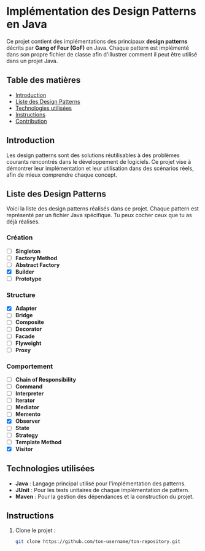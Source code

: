 # Implémentation des Design Patterns en Java

Ce projet contient des implémentations des principaux **design patterns** décrits par **Gang of Four (GoF)** en Java. Chaque pattern est implémenté dans son propre fichier de classe afin d'illustrer comment il peut être utilisé dans un projet Java.

## Table des matières

- [Introduction](#introduction)
- [Liste des Design Patterns](#liste-des-design-patterns)
- [Technologies utilisées](#technologies-utilisées)
- [Instructions](#instructions)
- [Contribution](#contribution)

## Introduction

Les design patterns sont des solutions réutilisables à des problèmes courants rencontrés dans le développement de logiciels. Ce projet vise à démontrer leur implémentation et leur utilisation dans des scénarios réels, afin de mieux comprendre chaque concept.

## Liste des Design Patterns

Voici la liste des design patterns réalisés dans ce projet. Chaque pattern est représenté par un fichier Java spécifique. Tu peux cocher ceux que tu as déjà réalisés.

### Création
- [ ] **Singleton**  
- [ ] **Factory Method**  
- [ ] **Abstract Factory**  
- [X] **Builder**  
- [ ] **Prototype**  

### Structure
- [X] **Adapter**  
- [ ] **Bridge**  
- [ ] **Composite**  
- [ ] **Decorator**  
- [ ] **Facade**  
- [ ] **Flyweight**  
- [ ] **Proxy**  

### Comportement
- [ ] **Chain of Responsibility**  
- [ ] **Command**  
- [ ] **Interpreter**  
- [ ] **Iterator**  
- [ ] **Mediator**  
- [ ] **Memento**  
- [X] **Observer**  
- [ ] **State**  
- [ ] **Strategy**  
- [ ] **Template Method**  
- [X] **Visitor**  

## Technologies utilisées

- **Java** : Langage principal utilisé pour l'implémentation des patterns.
- **JUnit** : Pour les tests unitaires de chaque implémentation de pattern.
- **Maven** : Pour la gestion des dépendances et la construction du projet.

## Instructions

1. Clone le projet :

   ```bash
   git clone https://github.com/ton-username/ton-repository.git
